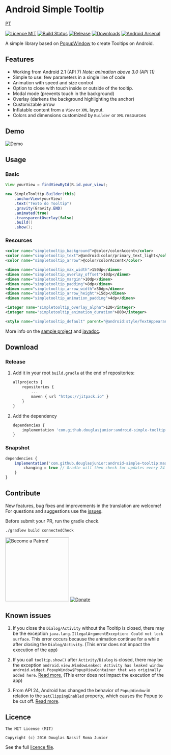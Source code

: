# Android Simple Tooltip

[PT](https://github.com/douglasjunior/android-simple-tooltip/blob/master/README.pt.md)

[![Licence MIT](https://img.shields.io/badge/licence-MIT-blue.svg)](https://github.com/douglasjunior/android-simple-tooltip/blob/master/LICENSE)
[![Build Status](https://travis-ci.org/douglasjunior/android-simple-tooltip.svg?branch=master)](https://travis-ci.org/douglasjunior/android-simple-tooltip)
[![Release](https://jitpack.io/v/douglasjunior/android-simple-tooltip.svg)](https://jitpack.io/#douglasjunior/android-simple-tooltip)
[![Downloads](https://jitpack.io/v/douglasjunior/android-simple-tooltip/month.svg)](#download)
[![Android Arsenal](https://img.shields.io/badge/Android%20Arsenal-Android%20Simple%20Tooltip-yellow.svg?style=flat)](http://android-arsenal.com/details/1/3578)

A simple library based on [PopupWindow](http://developer.android.com/intl/pt-br/reference/android/widget/PopupWindow.html) to create Tooltips on Android.

## Features

 - Working from Android 2.1 (API 7) *Note: animation above 3.0 (API 11)*
 - Simple to use: few parameters in a single line of code
 - Animation with speed and size control
 - Option to close with touch inside or outside of the tooltip.
 - Modal mode (prevents touch in the background)
 - Overlay (darkens the background highlighting the anchor)
 - Customizable arrow
 - Inflatable content from a `View` or `XML` layout.
 - Colors and dimensions customized by `Builder` or `XML` resources

## Demo

![Demo](https://raw.githubusercontent.com/douglasjunior/android-simple-tooltip/master/screenshots/demo.gif)

## Usage
### Basic

```java
View yourView = findViewById(R.id.your_view);

new SimpleTooltip.Builder(this)
    .anchorView(yourView)
    .text("Texto do Tooltip")
    .gravity(Gravity.END)
    .animated(true)
    .transparentOverlay(false)
    .build()
    .show();
```

### Resources

```xml
<color name="simpletooltip_background">@color/colorAccent</color>
<color name="simpletooltip_text">@android:color/primary_text_light</color>
<color name="simpletooltip_arrow">@color/colorAccent</color>
```
```xml
<dimen name="simpletooltip_max_width">150dp</dimen>
<dimen name="simpletooltip_overlay_offset">10dp</dimen>
<dimen name="simpletooltip_margin">10dp</dimen>
<dimen name="simpletooltip_padding">8dp</dimen>
<dimen name="simpletooltip_arrow_width">30dp</dimen>
<dimen name="simpletooltip_arrow_height">15dp</dimen>
<dimen name="simpletooltip_animation_padding">4dp</dimen>
```
```xml
<integer name="simpletooltip_overlay_alpha">120</integer>
<integer name="simpletooltip_animation_duration">800</integer>
```
```xml
<style name="simpletooltip_default" parent="@android:style/TextAppearance.Medium"></style>
```

More info on the [sample project](https://github.com/douglasjunior/android-simple-tooltip/blob/master/sample/src/main/java/io/github/douglasjunior/androidSimpleTooltip/sample/MainActivity.java) and [javadoc](https://jitpack.io/com/github/douglasjunior/android-simple-tooltip/master-SNAPSHOT/javadoc/).

## Download
### Release

1. Add it in your root `build.gradle` at the end of repositories:

    ```javascript
    allprojects {
    	repositories {
    		...
    		maven { url "https://jitpack.io" }
    	}
    }
    ```

2. Add the dependency

    ```javascript
    dependencies {
        implementation 'com.github.douglasjunior:android-simple-tooltip:0.2.3'
    }
    ```

### Snapshot

```javascript
dependencies {
    implementation('com.github.douglasjunior:android-simple-tooltip:master-SNAPSHOT') {
        changing = true // Gradle will then check for updates every 24 hours
    }
}
```

## Contribute

New features, bug fixes and improvements in the translation are welcome! For questions and suggestions use the [issues](https://github.com/douglasjunior/android-simple-tooltip/issues).

Before submit your PR, run the gradle check.
```bash
./gradlew build connectedCheck
```

<a href="https://www.patreon.com/douglasjunior"><img src="http://i.imgur.com/xEO164Z.png" alt="Become a Patron!" width="200" /></a>
[![Donate](https://www.paypalobjects.com/en_US/i/btn/btn_donateCC_LG.gif)](https://www.paypal.com/cgi-bin/webscr?cmd=_s-xclick&hosted_button_id=E32BUP77SVBA2)


## Known issues

1. If you close the `Dialog/Activity` without the Tooltip is closed, there may be the exception `java.lang.IllegalArgumentException: Could not lock surface`. This error occurs because the animation continue for a while after closing the `Dialog/Activity`. (This error does not impact the execution of the app)

2. If you call `tooltip.show()` after `Activity/Dialog` is closed, there may be the exception `android.view.WindowLeaked: Activity has leaked window android.widget.PopupWindow$PopupViewContainer that was originally added here`. [Read more.](http://stackoverflow.com/questions/2850573/activity-has-leaked-window-that-was-originally-added) (This error does not impact the execution of the app)

3. From API 24, Android has changed the behavior of `PopupWindow` in relation to the [`setClippingEnabled`](https://developer.android.com/reference/android/widget/PopupWindow.html#setClippingEnabled(boolean)) property, which causes the Popup to be cut off. [Read more](https://github.com/douglasjunior/android-simple-tooltip/issues/40).

## Licence

```
The MIT License (MIT)

Copyright (c) 2016 Douglas Nassif Roma Junior
```

See the full [licence file](https://github.com/douglasjunior/android-simple-tooltip/blob/master/LICENSE).
